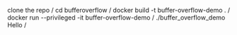 clone the repo / 
cd bufferoverflow /
docker build -t buffer-overflow-demo .  /
docker run --privileged -it buffer-overflow-demo  /
./buffer_overflow_demo Hello  /

